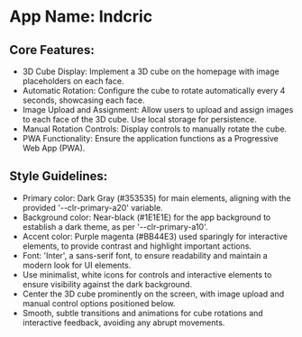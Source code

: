 # **App Name**: Indcric

## Core Features:

- 3D Cube Display: Implement a 3D cube on the homepage with image placeholders on each face.
- Automatic Rotation: Configure the cube to rotate automatically every 4 seconds, showcasing each face.
- Image Upload and Assignment: Allow users to upload and assign images to each face of the 3D cube. Use local storage for persistence.
- Manual Rotation Controls: Display controls to manually rotate the cube.
- PWA Functionality: Ensure the application functions as a Progressive Web App (PWA).

## Style Guidelines:

- Primary color: Dark Gray (#353535) for main elements, aligning with the provided '--clr-primary-a20' variable.
- Background color: Near-black (#1E1E1E) for the app background to establish a dark theme, as per '--clr-primary-a10'.
- Accent color: Purple magenta  (#BB44E3) used sparingly for interactive elements,  to provide contrast and highlight important actions.
- Font: 'Inter', a sans-serif font, to ensure readability and maintain a modern look for UI elements.
- Use minimalist, white icons for controls and interactive elements to ensure visibility against the dark background.
- Center the 3D cube prominently on the screen, with image upload and manual control options positioned below.
- Smooth, subtle transitions and animations for cube rotations and interactive feedback, avoiding any abrupt movements.